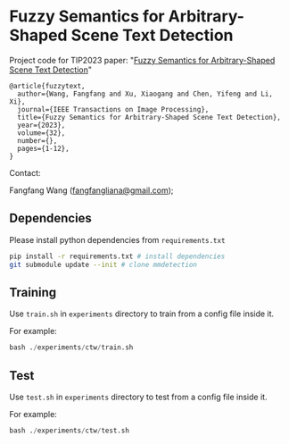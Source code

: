 # Fuzzy Semantics for Arbitrary-Shaped Scene Text Detection

Project code for TIP2023 paper: "[Fuzzy Semantics for Arbitrary-Shaped Scene Text Detection](https://ieeexplore.ieee.org/document/9870672)"

```
@article{fuzzytext,
  author={Wang, Fangfang and Xu, Xiaogang and Chen, Yifeng and Li, Xi},
  journal={IEEE Transactions on Image Processing}, 
  title={Fuzzy Semantics for Arbitrary-Shaped Scene Text Detection}, 
  year={2023},
  volume={32},
  number={},
  pages={1-12},
}
```

Contact:

Fangfang Wang (fangfangliana@gmail.com);


## Dependencies 

Please install python dependencies from `requirements.txt`
```bash
pip install -r requirements.txt # install dependencies
git submodule update --init # clone mmdetection
```

## Training

Use `train.sh` in `experiments` directory to train from a config file inside it.

For example:
```python
bash ./experiments/ctw/train.sh
```

## Test

Use `test.sh` in `experiments` directory to test from a config file inside it.

For example:
```python
bash ./experiments/ctw/test.sh
```
